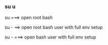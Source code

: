 ### su u

su ===> open root bash

su - ==> open root bash user with full env setup

su - <username> ===> open <username> bash user with full env setup